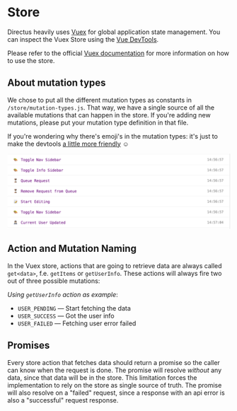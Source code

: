# Store

Directus heavily uses [Vuex](https://vuex.vuejs.org/guide/) for global application state management. You can inspect the Vuex Store using the [Vue DevTools](https://github.com/vuejs/vue-devtools).

Please refer to the official [Vuex documentation](https://vuex.vuejs.org/guide/) for more information on how to use the store.

## About mutation types

We chose to put all the different mutation types as constants in `/store/mutation-types.js`. That way, we have a single source of all the available mutations that can happen in the store. If you're adding new mutations, please put your mutation type definition in that file.

If you're wondering why there's emoji's in the mutation types: it's just to make the devtools [a little more friendly](https://medium.com/@rijk/make-your-vuex-mutation-names-friendly-7e4b53597cd0) ☺️

![Store Mutations](./img/store/emoji.png)


## Action and Mutation Naming

In the Vuex store, actions that are going to retrieve data are always called `get<data>`, f.e. `getItems` or `getUserInfo`. These actions will always fire two out of three possible mutations:

_Using `getUserInfo` action as example_:

* `USER_PENDING` — Start fetching the data
* `USER_SUCCESS` — Got the user info
* `USER_FAILED` — Fetching user error failed


## Promises
Every store action that fetches data should return a promise so the caller can know when the request is done. The promise will resolve _without_ any data, since that data will be in the store. This limitation forces the implementation to rely on the store as single source of truth. The promise will also resolve on a "failed" request, since a response with an api error is also a "successful" request response.
